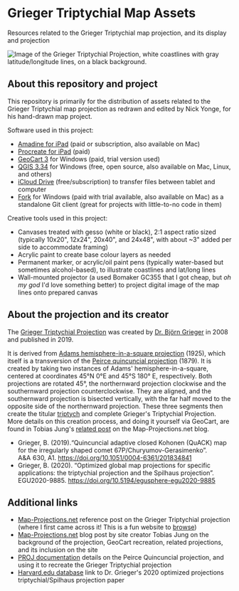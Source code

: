# Grieger Triptychial Map Assets
Resources related to the Grieger Triptychial map projection, and its display and projection

![Image of the Grieger Triptychial Projection, white coastlines with gray latitude/longitude lines, on a black background.](jpg/grieger_triptychial-latlong_land-black_with_border.jpg?raw=true)

## About this repository and project
This repository is primarily for the distribution of assets related to the Grieger Triptychial map projection as redrawn and edited by Nick Yonge, for his hand-drawn map project.

Software used in this project:
- [Amadine for iPad](https://amadine.com/) (paid or subscription, also available on Mac)
- [Procreate for iPad](https://procreate.com/) (paid)
- [GeoCart 3](https://www.mapthematics.com/) for Windows (paid, trial version used)
- [QGIS 3.34](https://qgis.org/) for Windows (free, open source, also available on Mac, Linux, and others)
- [iCloud Drive](https://www.icloud.com/iclouddrive/) (free/subscription) to transfer files between tablet and computer
- [Fork](https://git-fork.com/) for Windows (paid with trial available, also available on Mac) as a standalone Git client (great for projects with little-to-no code in them)

Creative tools used in this project:
- Canvases treated with gesso (white or black), 2:1 aspect ratio sized (typically 10x20", 12x24", 20x40", and 24x48", with about ~3" added per side to accommodate framing)
- Acrylic paint to create base colour layers as needed
- Permanent marker, or acrylic/oil paint pens (typically water-based but sometimes alcohol-based), to illustrate coastlines and lat/long lines
- Wall-mounted projector (a used Bomaker GC355 that I got cheap, but _oh my god_ I'd love something better) to project digital image of the map lines onto prepared canvas

## About the projection and its creator 
The [Grieger Triptychial Projection](http://bgrieger.bplaced.net/bgrieger008.html) was created by [Dr. Björn Grieger](http://bgrieger.bplaced.net/) in 2008 and published in 2019.

It is derived from [Adams hemisphere-in-a-square projection](https://en.wikipedia.org/wiki/Adams_hemisphere-in-a-square_projection) (1925), which itself is a transversion of the [Peirce quincuncial projection](https://en.wikipedia.org/wiki/Peirce_quincuncial_projection) (1879). It is created by taking two instances of Adams' hemisphere-in-a-square, centered at coordinates 45°N 0°E and 45°S 180° E, respectively. Both projections are rotated 45°, the northernward projection clockwise and the southernward projection counterclockwise. They are aligned, and the southernward projection is bisected vertically, with the far half moved to the opposite side of the northernward projection. These three segments then create the titular [triptych](https://en.wikipedia.org/wiki/Triptych) and complete Grieger's Triptychial Projection. More details on this creation process, and doing it yourself via GeoCart, are found in Tobias Jung's [related post](https://blog.map-projections.net/lee-markley-calm-and-grieger) on the Map-Projections.net blog. 

- Grieger, B. (2019).“Quincuncial adaptive closed Kohonen (QuACK) map for the irregularly shaped comet 67P/Churyumov-Gerasimenko”. A&A ‍630, A1. https://doi.org/10.1051/0004-6361/201834841
- Grieger, B. (2020). “Optimized global map projections for specific applications: the triptychial projection and the Spilhaus projection”. EGU2020-9885. https://doi.org/10.5194/egusphere-egu2020-9885

## Additional links

- [Map-Projections.net](https://map-projections.net/single-view/grieger-triptychial) reference post on the Grieger Triptychial projection (where I first came across it! This is a fun website to [browse](https://map-projections.net/recommended-list.php))
- [Map-Projections.net](https://blog.map-projections.net/lee-markley-calm-and-grieger) blog post by site creator Tobias Jung on the background of the projection, GeoCart recreation, related projections, and its inclusion on the site
- [PROJ documentation](https://proj.org/en/stable/operations/projections/peirce_q.html) details on the Peirce Quincuncial projection, and using it to recreate the Grieger Triptychial projection
- [Harvard.edu database](https://ui.adsabs.harvard.edu/abs/2020EGUGA..22.9885G/abstract) link to Dr. Grieger's 2020 optimized projections triptychial/Spilhaus projection paper
